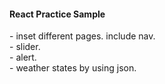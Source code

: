 <h4>React Practice Sample</h4>
- inset different pages. include nav.
<br>
- slider.
<br>
- alert.
<br>
- weather states by using json.